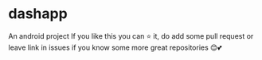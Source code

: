# dashapp
An android project 
If you like this you can ⭐ it, do add some pull request or leave link in issues if you know some more great repositories 😊💕 
